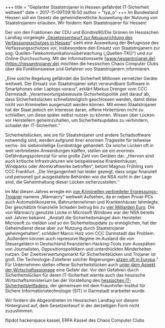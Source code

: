 +++
title = "Geplanter Staatstrojaner in Hessen gefährdet IT-Sicherheit weltweit"
date = 2017-11-09T09:16:50
author = "typ_o"
+++
Im Bundesland Hessen soll ein Gesetz die geheimdienstliche Ausweitung
der Nutzung von  
Staatstrojanern erlauben. Wir fordern: Kein Staatstrojaner für Hessen\!

  
  

Der von den Fraktionen der CDU und Bündnis90/Die Grünen im Hessischen
Landtag vorgelegte „[Gesetzesentwurf zur Neuausrichtung des
Verfassungsschutzes in
Hessen](http://www.gruene-hessen.de/landtag/files/2017/10/HSVG.pdf)“
sieht eine Ausweitung der Befugnisse des Verfassungsschutzes vor,
insbesondere den Einsatz von Staatstrojanern zur sog.
Quellen-Telekommunikationsüberwachung („Quellen-TKÜ“) und zur
Online-Durchsuchung. Mit der Informationsseite
[www.hessentrojaner.de](https://hessentrojaner.de) möchten die
hessischen Chaos Computer Clubs über die Funktionsweise und Gefahren von
Staatstrojanern informieren.

  
  

„Eine solche Regelung gefährdet die Sicherheit Millionen vernetzter
Geräte weltweit. Der Einsatz von Staatstrojaner setzt verwundbare
Software in Smartphones oder Laptops voraus“, erklärt Markus Drenger vom
CCC Darmstadt. „Verantwortungsbewusste Sicherheitspolitik zielt darauf
ab, dass Sicherheitslücken schnellstmöglich geschlossen werden, damit
diese nicht von Kriminellen ausgenutzt werden können. Mit einem
Staatstrojaner hat der Staat jedoch ein Interesse daran, offene
Hintertüren nicht zu schließen, um diese später selbst nutzen zu
können. Wissen über Lücken vor Herstellern geheimzuhalten, um
Sicherheitsupdates zu verhindern, schadet der IT-Sicherheit.“

  
  

Sicherheitslücken, wie sie für Staatstrojaner und andere Schadsoftware
notwendig sind, werden aufgrund ihrer enormen Tragweite für teilweise
sechs- bis siebenstellige Eurobeträge gehandelt. Da solche Lücken oft in
weit verbreiteten Anwendungen klaffen, stellen sie ein enormes
Gefährdungspotenzial für eine große Zahl von Geräten dar. „Hiervon sind
auch kritische Infrastrukturen wie beispielsweise Krankenhäuser,
Windparks oder Atomkraftwerke betroffen“, betont Magnus Frühling vom CCC
Frankfurt. „Die Vergangenheit hat leider gezeigt, dass sogar finanziell
und personell gut ausgestattete Behörden wie die NSA nicht in der Lage
sind, die Geheimhaltung dieser Lücken sicherzustellen.“

  
  

Im Mai diesen Jahres erregte ein [von Kriminellen verbreiteter
Erpressungs-Trojaner](http://faktenfinder.tagesschau.de/wanna-cry-cyberangriff-101.html)
namens „Wannacry“ weltweit Aufsehen, da er neben Privat-PCs auch
Automobilkonzerne, Bahnunternehmen und Krankenhäuser lahmlegte. Der
geschätzte finanzielle Schaden betrug bis zu [vier Milliarden
Euro](https://www.handelsblatt.com/finanzen/geldpolitik/globale-cyber-attacke-so-viel-verdienten-die-wannacry-erpresser/19830290.html).
Die von Wannacry genutzte Lücke in Microsoft Windows war der NSA bereits
seit Jahren bekannt. „Anstatt die Sicherheitsmängel dem Hersteller
Microsoft zu melden und so ein Sicherheitsupdate zu ermöglichen, hat der
Geheimdienst diese aber zur Nutzung durch Staatstrojaner
geheimgehalten“, schildert Marco Holz vom CCC Darmstadt das Problem.
„Außerdem können auch repressive Regime im Ausland die von
Steuergeldern in Deutschland finanzierten Hacking-Tools zum Ausspähen
von Journalisten, Oppositionspolitikern und unterdrückten Minderheiten
nutzen. Der Zweitverwertungsmarkt für Sicherheitslücken und Trojaner ist
groß. Die Technologie-Zulieferer solcher Regierungen [sitzen oft in
Europa](http://www.zeit.de/digital/datenschutz/2017-02/ueberwachung-technik-exporte-europa-kontrolle-versagt).“  
Für Unternehmen stellen offene Sicherheitslücken auch [unter dem Aspekt
der
Wirtschaftsspionage](https://www.hessen.de/pressearchiv/pressemitteilung/sicherheitsluecken-schaden-betrieben-0)
eine Gefahr dar. Vor den Gefahren durch Sicherheitslücken für deren
IT-Sicherheit warnte auch das hessische Wirtschaftsministerium bei der
Vorstellung des [hessischen
IT-Sicherheitsleitfadens](https://wirtschaft.hessen.de/sites/default/files/media/hmwvl/leitfaden_vertraulichkeitsschutz_durch_verschluesselung.pdf),
der gemeinsam mit dem Fraunhofer-Institut für Sichere
Informationstechnologie (SIT) in Darmstadt erarbeitet wurde.

  
  

Wir fordern die Abgeordneten im Hessischen Landtag vor diesem
Hintergrund auf, dem Gesetzentwurf in der derzeitigen Form nicht
zuzustimmen.

  
  
flipdot hackerspace kassel, ERFA Kassel des Chaos Computer Clubs
